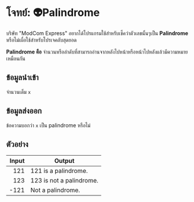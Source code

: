 # โจทย์: 👽Palindrome

บริษัท "ModCom Express" อยากได้โปรแกรมใช้สำหรับเช็คว่าตัวเลขนั้นๆเป็น **Palindrome** หรือไม่เผื่อใช้สำหรับโปรเจคลับสุดยอด

**Palindrome คือ** จำนวนหรือลำดับที่สามารถอ่านจากหลังไปหน้าหรือหน้าไปหลังแล้วมีความหมายเหมือนกัน

## ข้อมูลนำเข้า
จำนวนเต็ม `x`

## ข้อมูลส่งออก
ข้อความบอกว่า `x` เป็น palindrome หรือไม่

## ตัวอย่าง

| **Input** | **Output** |
|----------:|------------|
| 121 | 121 is a palindrome. |
| 123 | 123 is not a palindrome. |
| -121 | Not a palindrome. |